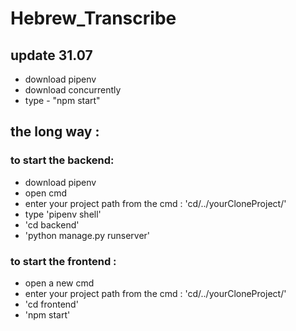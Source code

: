 # Hebrew_Transcribe
## update 31.07  
* download pipenv  
* download concurrently  
* type - "npm start"  
## the long way :
### to start the backend:  
* download pipenv
* open cmd
* enter your project path from the cmd : 'cd/../yourCloneProject/'  
* type 'pipenv shell'  
* 'cd backend'  
* 'python manage.py runserver'  
### to start the frontend :  
* open a new cmd
* enter your project path from the cmd : 'cd/../yourCloneProject/'  
* 'cd frontend'  
* 'npm start'

